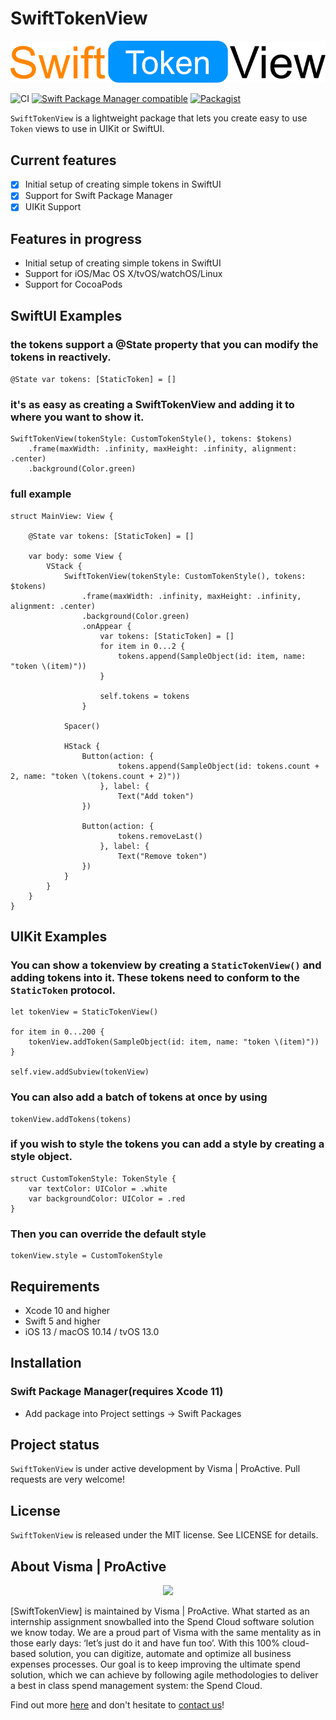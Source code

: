 # SwiftTokenView

<p align="center">
  <img src="https://raw.githubusercontent.com/Spend-Cloud/SwiftTokenView/main/swifttokenview.png" />
</p>

![CI](https://github.com/Spend-Cloud/SwiftTokenView/workflows/CI/badge.svg)
[![Swift Package Manager compatible](https://img.shields.io/badge/Swift%20Package%20Manager-compatible-brightgreen.svg)](https://github.com/apple/swift-package-manager)
[![Packagist](https://img.shields.io/packagist/l/doctrine/orm.svg)]()

`SwiftTokenView` is a lightweight package that lets you create easy to use `Token` views to use in UIKit or SwiftUI.

## Current features

- [x] Initial setup of creating simple tokens in SwiftUI
- [x] Support for Swift Package Manager
- [x] UIKit Support

## Features in progress

- Initial setup of creating simple tokens in SwiftUI
- Support for iOS/Mac OS X/tvOS/watchOS/Linux
- Support for CocoaPods

## SwiftUI Examples

### the tokens support a @State property that you can modify the tokens in reactively.

```@State var tokens: [StaticToken] = []```

### it's as easy as creating a SwiftTokenView and adding it to where you want to show it. 

```
SwiftTokenView(tokenStyle: CustomTokenStyle(), tokens: $tokens)
    .frame(maxWidth: .infinity, maxHeight: .infinity, alignment: .center)
    .background(Color.green)
```

### full example

```
struct MainView: View {
    
    @State var tokens: [StaticToken] = []
    
    var body: some View {
        VStack {
            SwiftTokenView(tokenStyle: CustomTokenStyle(), tokens: $tokens)
                .frame(maxWidth: .infinity, maxHeight: .infinity, alignment: .center)
                .background(Color.green)
                .onAppear {
                    var tokens: [StaticToken] = []
                    for item in 0...2 {
                        tokens.append(SampleObject(id: item, name: "token \(item)"))
                    }
                    
                    self.tokens = tokens
                }
            
            Spacer()
            
            HStack {
                Button(action: {
                        tokens.append(SampleObject(id: tokens.count + 2, name: "token \(tokens.count + 2)"))
                    }, label: {
                        Text("Add token")
                })
                
                Button(action: {
                        tokens.removeLast()
                    }, label: {
                        Text("Remove token")
                })
            }
        }
    }
}
```


## UIKit Examples

### You can show a tokenview by creating a `StaticTokenView()` and adding tokens into it. These tokens need to conform to the `StaticToken` protocol. 

```
let tokenView = StaticTokenView()

for item in 0...200 {
    tokenView.addToken(SampleObject(id: item, name: "token \(item)"))
}

self.view.addSubview(tokenView)
```

### You can also add a batch of tokens at once by using

```
tokenView.addTokens(tokens)
```

### if you wish to style the tokens you can add a style by creating a style object. 

```
struct CustomTokenStyle: TokenStyle {
    var textColor: UIColor = .white
    var backgroundColor: UIColor = .red
}
```

### Then you can override the default style

```
tokenView.style = CustomTokenStyle
```

## Requirements

- Xcode 10 and higher
- Swift 5 and higher
- iOS 13 / macOS 10.14 / tvOS 13.0

## Installation

### Swift Package Manager(requires Xcode 11)

* Add package into Project settings -> Swift Packages

## Project status

`SwiftTokenView` is under active development by Visma | ProActive. Pull requests are very welcome!

## License

`SwiftTokenView` is released under the MIT license. See LICENSE for details.

## About Visma | ProActive

<p align="center">
  <img src="https://raw.githubusercontent.com/Spend-Cloud/SwiftTokenView/main/VismaProActive.png" />
</p>

[SwiftTokenView] is maintained by Visma | ProActive. What started as an internship assignment snowballed into the Spend Cloud software solution we know today. We are a proud part of Visma with the same mentality as in those early days: ‘let’s just do it and have fun too’. With this 100% cloud-based solution, you can digitize, automate and optimize all business expenses processes. Our goal is to keep improving the ultimate spend solution, which we can achieve by following agile methodologies to deliver a best in class spend management system: the Spend Cloud. 

Find out more [here][website] and don't hesitate to [contact us][contact]!

[website]: https://proactive-software.com/en/
[contact]: https://proactive-software.com/en/contact/
